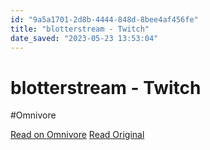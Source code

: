```yaml
---
id: "9a5a1701-2d8b-4444-848d-8bee4af456fe"
title: "blotterstream - Twitch"
date_saved: "2023-05-23 13:53:04"
---
```


# blotterstream - Twitch
#Omnivore

[Read on Omnivore](https://omnivore.app/me/blotterstream-twitch-18848ab966d)
[Read Original](https://www.twitch.tv/blotterstream)

